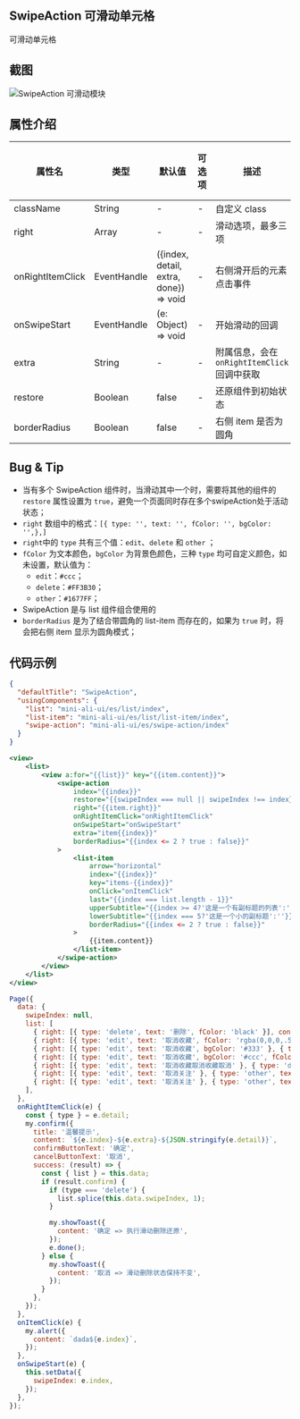 ## SwipeAction 可滑动单元格

可滑动单元格

## 截图
![SwipeAction 可滑动模块](https://gw.alipayobjects.com/mdn/rms_ce4c6f/afts/img/A*dqZ9RKrZc9cAAAAAAAAAAABkARQnAQ)

## 属性介绍

| 属性名 | 类型 | 默认值 | 可选项 | 描述 | 最低版本 | 必填 |
| ---- | ---- | ---- | ---- | ---- | ---- | ---- |
| className | String | - | - | 自定义 class | - | - |
| right | Array | - | - | 滑动选项，最多三项 | - | - |
| onRightItemClick | EventHandle | ({index, detail, extra, done}) => void | - | 右侧滑开后的元素点击事件 | - | - |
| onSwipeStart | EventHandle | (e: Object) => void | - | 开始滑动的回调 | - | - |
| extra | String | - | - | 附属信息，会在 `onRightItemClick` 回调中获取 | - | - |
| restore | Boolean | false | - | 还原组件到初始状态 | - | - |
| borderRadius | Boolean | false | - | 右侧 item 是否为圆角 | - | - |

## Bug & Tip
* 当有多个 SwipeAction 组件时，当滑动其中一个时，需要将其他的组件的 `restore` 属性设置为 `true`，避免一个页面同时存在多个swipeAction处于活动状态；
* `right` 数组中的格式：`[{ type: '', text: '', fColor: '', bgColor: '',},]`
* `right`中的 `type` 共有三个值：`edit`、`delete` 和 `other` ；
* `fColor` 为文本颜色，`bgColor` 为背景色颜色，三种 `type` 均可自定义颜色，如未设置，默认值为：
  * `edit`：`#ccc`；
  * `delete`：`#FF3B30`；
  * `other`：`#1677FF`；
* SwipeAction 是与 list 组件组合使用的
* `borderRadius` 是为了结合带圆角的 list-item 而存在的，如果为 `true` 时，将会把右侧 item 显示为圆角模式；

## 代码示例

```json
{
  "defaultTitle": "SwipeAction",
  "usingComponents": {
    "list": "mini-ali-ui/es/list/index",
    "list-item": "mini-ali-ui/es/list/list-item/index",
    "swipe-action": "mini-ali-ui/es/swipe-action/index"
  }
}
```

```xml
<view>
	<list>
		<view a:for="{{list}}" key="{{item.content}}">
			<swipe-action
				index="{{index}}"
				restore="{{swipeIndex === null || swipeIndex !== index}}"
				right="{{item.right}}"
				onRightItemClick="onRightItemClick"
				onSwipeStart="onSwipeStart"
				extra="item{{index}}"
				borderRadius="{{index <= 2 ? true : false}}"
			>
				<list-item
					arrow="horizontal"
					index="{{index}}"
					key="items-{{index}}"
					onClick="onItemClick"
					last="{{index === list.length - 1}}"
					upperSubtitle="{{index >= 4?'这是一个有副标题的列表':''}}"
					lowerSubtitle="{{index === 5?'这是一个小的副标题':''}}"
					borderRadius="{{index <= 2 ? true : false}}"
				>
					{{item.content}}
				</list-item>
			</swipe-action>
		</view>
	</list>
</view>
```

```javascript
Page({
  data: {
    swipeIndex: null,
    list: [
      { right: [{ type: 'delete', text: '删除', fColor: 'black' }], content: '更换文字颜色' },
      { right: [{ type: 'edit', text: '取消收藏', fColor: 'rgba(0,0,0,.5)' }, { type: 'delete', text: '删除', fColor: 'yellow' }, { type: 'other', text: '新增一个' }], content: '改变文字颜色' },
      { right: [{ type: 'edit', text: '取消收藏', bgColor: '#333' }, { type: 'delete', text: '删除' }], content: '其中一个背景色变化' },
      { right: [{ type: 'edit', text: '取消收藏', bgColor: '#ccc', fColor: '#f00' }, { type: 'delete', text: '删除', bgColor: '#0ff', fColor: '#333' }], content: '文字和背景色同时改变' },
      { right: [{ type: 'edit', text: '取消收藏取消收藏取消' }, { type: 'delete', text: '删除删除删除删除' }], content: '默认颜色样式' },
      { right: [{ type: 'edit', text: '取消关注' }, { type: 'other', text: '免打扰' }, { type: 'delete', text: '删除' }], content: '三个选项的卡片' },
      { right: [{ type: 'edit', text: '取消关注' }, { type: 'other', text: '免打扰' }, { type: 'delete', text: '删除' }], content: '三个选项的卡片三个选项的卡片三个选项的卡片三个选项的卡片三个选项的卡片三个选项的卡片三个选项的卡片三个选项的卡片三个选项的卡片三个选项的卡片三个选项的卡片三个选项的卡片三个选项的卡片三个选项的卡片三个选项的卡片三个选项的卡片三个选项的卡片' },
    ],
  },
  onRightItemClick(e) {
    const { type } = e.detail;
    my.confirm({
      title: '温馨提示',
      content: `${e.index}-${e.extra}-${JSON.stringify(e.detail)}`,
      confirmButtonText: '确定',
      cancelButtonText: '取消',
      success: (result) => {
        const { list } = this.data;
        if (result.confirm) {
          if (type === 'delete') {
            list.splice(this.data.swipeIndex, 1);
          }

          my.showToast({
            content: '确定 => 执行滑动删除还原',
          });
          e.done();
        } else {
          my.showToast({
            content: '取消 => 滑动删除状态保持不变',
          });
        }
      },
    });
  },
  onItemClick(e) {
    my.alert({
      content: `dada${e.index}`,
    });
  },
  onSwipeStart(e) {
    this.setData({
      swipeIndex: e.index,
    });
  },
});
```
